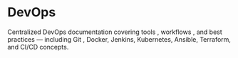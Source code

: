 # DevOps
Centralized DevOps documentation covering tools , workflows , and best practices — including Git , Docker, Jenkins, Kubernetes, Ansible, Terraform, and CI/CD concepts.
